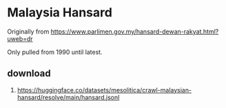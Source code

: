 # Malaysia Hansard

Originally from https://www.parlimen.gov.my/hansard-dewan-rakyat.html?uweb=dr

Only pulled from 1990 until latest.

## download

1. https://huggingface.co/datasets/mesolitica/crawl-malaysian-hansard/resolve/main/hansard.jsonl